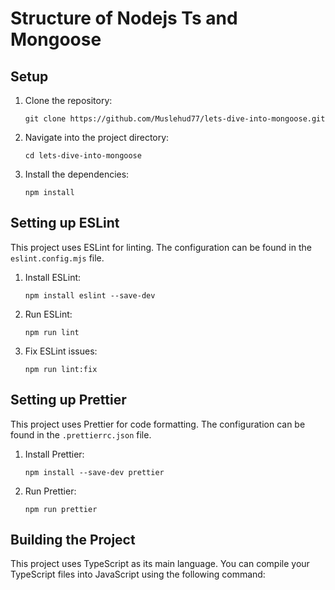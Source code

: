 
# Structure of Nodejs Ts and Mongoose

## Setup

1. Clone the repository:
    ```
    git clone https://github.com/Muslehud77/lets-dive-into-mongoose.git
    ```

2. Navigate into the project directory:
    ```
    cd lets-dive-into-mongoose

    ```

3. Install the dependencies:
    ```
    npm install
    ```

## Setting up ESLint

This project uses ESLint for linting. The configuration can be found in the `eslint.config.mjs` file.

1. Install ESLint:
    ```
    npm install eslint --save-dev
    ```

2. Run ESLint:
    ```
    npm run lint
    ```

3. Fix ESLint issues:
    ```
    npm run lint:fix
    ```

## Setting up Prettier

This project uses Prettier for code formatting. The configuration can be found in the `.prettierrc.json` file.

1. Install Prettier:
    ```
    npm install --save-dev prettier
    ```

2. Run Prettier:
    ```
    npm run prettier
    ```

## Building the Project

This project uses TypeScript as its main language. You can compile your TypeScript files into JavaScript using the following command:

